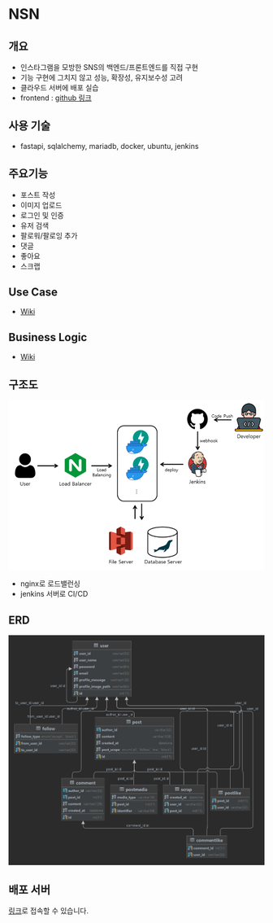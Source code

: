# NSN

## 개요

- 인스타그램을 모방한 SNS의 백엔드/프론트엔드를 직접 구현
- 기능 구현에 그치지 않고 성능, 확장성, 유지보수성 고려
- 클라우드 서버에 배포 실습
- frontend : [github 링크](https://github.com/wocks1123/NSN_front)

## 사용 기술

- fastapi, sqlalchemy, mariadb, docker, ubuntu, jenkins 

## 주요기능

- 포스트 작성
- 이미지 업로드
- 로그인 및 인증
- 유저 검색
- 팔로워/팔로잉 추가
- 댓글
- 좋아요
- 스크랩

## Use Case

- [Wiki](https://github.com/wocks1123/NSN/wiki/Use-Case)

## Business Logic

- [Wiki](https://github.com/wocks1123/NSN/wiki/Business-Logic)

## 구조도

![구조도](./image/architecture.png)

- nginx로 로드밸런싱
- jenkins 서버로 CI/CD

## ERD

![구조도](./image/erd.png)

## 배포 서버

[링크](http://115.85.183.220/)로 접속할 수 있습니다.
